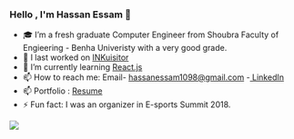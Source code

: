 ### Hello , I'm Hassan Essam 👋

- 🎓 I’m a fresh graduate Computer Engineer from Shoubra Faculty of Engieering - Benha Univeristy with a very good grade.
- 🔭 I last worked on <a href="https://github.com/DevDerpi/INKuisitor" >INKuisitor </a>
- 🌱 I’m currently learning <a href="https://www.udemy.com/certificate/UC-517e1217-fa74-4ac3-94ff-f1d7d7a4dd19/" >React.js </a>
- 📫 How to reach me: Email- hassanessam1098@gmail.com -<a href="https://www.linkedin.com/in/devderpi/"> LinkedIn </a>
- 📫 Portfolio : <a href="https://drive.google.com/file/d/1ayNeKfasoHtYE39asj2UawAcuwEemKUP/view?usp=sharing"> Resume </a>
- ⚡ Fun fact: I was an organizer in E-sports Summit 2018.
<img src="https://github-readme-stats.vercel.app/api?username=DevDerpi&&show_icons=true&title_color=FFA500&icon_color=bb2acf&text_color=daf7dc&bg_color=000000">

